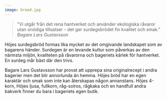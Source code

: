 ```yaml
---
image: bread.jpg
---
```

<blockquote>"Vi utgår från det rena hantverket och använder ekologiska råvaror utan onödiga tillsatser – det ger surdegsbrödet fin kvalitet och smak."&nbsp;<br/><cite>Bagare Lars Gustavsson</cite></blockquote>

Höjes surdegsbröd formas lika mycket av det omgivande landskapet som av bagarens händer. Surdegen är en levande kultur som påverkas av den närmsta miljön, kvaliteten på råvarorna och bageriets kärlek för hantverket. En surdeg mår bäst där den trivs.

Bagare Lars Gustavsson har provat att upprepa sina originalrecept i andra bagerier men det blir annorlunda än hemma. Höjes bröd har en egen karaktär och smak som inte kan återskapas någon annanstans. Höjes 4-korn, Höjes ljusa, fullkorn, råg-solros, rågkaka och en handfull andra bakverk finner du bara i bageriets egen butik.